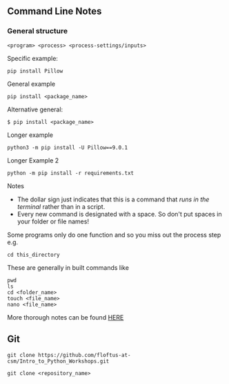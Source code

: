 ## Command Line Notes
### General structure
```
<program> <process> <process-settings/inputs>
```
Specific example: 
```
pip install Pillow
```
General example
```
pip install <package_name>
```

Alternative general:
```
$ pip install <package_name>
```
Longer example
``` 
python3 -m pip install -U Pillow==9.0.1
``` 
Longer Example 2
```
python -m pip install -r requirements.txt
```
Notes
* The dollar sign just indicates that this is a command that *runs in the terminal* rather than in a script.
* Every new command is designated with a space. So don't put spaces in your folder or file names!



Some programs only do one function and so you miss out the process step
e.g.
```
cd this_directory
```
These are generally in built commands like 
``` 
pwd
ls
cd <folder_name>
touch <file_name>
nano <file_name>
```
More thorough notes can be found [HERE]()


## Git 
```
git clone https://github.com/floftus-at-csm/Intro_to_Python_Workshops.git
```

```
git clone <repository_name>
```

